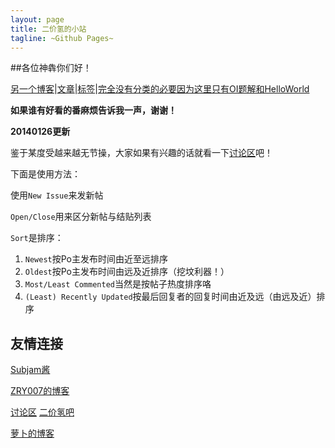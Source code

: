 ```yaml
---
layout: page
title: 二价氢的小站
tagline: ~Github Pages~
---
```


##各位神犇你们好！

[另一个博客](http://eejjqq.com/)\|[文章](http://blog.eejjqq.com/archive.html)\|[标签](http://blog.eejjqq.com/tags.html)\|[完全没有分类的必要因为这里只有OI题解和HelloWorld](http://blog.eejjqq.com/categories.html)

**如果谁有好看的番麻烦告诉我一声，谢谢！**

**20140126更新**

鉴于某度受越来越无节操，大家如果有兴趣的话就看一下[讨论区](http://url.eejjqq.com/u/bar)吧！

下面是使用方法：

使用`New Issue`来发新帖

`Open/Close`用来区分新帖与结贴列表

`Sort`是排序：

1. `Newest`按Po主发布时间由近至远排序
2. `Oldest`按Po主发布时间由远及近排序（挖坟利器！）
3. `Most/Least Commented`当然是按帖子热度排序咯
4. `(Least) Recently Updated`按最后回复者的回复时间由近及远（由远及近）排序
    
## 友情连接

[Subjam酱](http://hi.baidu.com/rxpaxuhnkpfilsr)

[ZRY007的博客](http://www.swzry.com/)

[讨论区](http://url.eejjqq.com/u/bar) [二价氢吧](http://tieba.baidu.com/f?kw=%B6%FE%BC%DB%C7%E2)

[萝卜的博客](http://www.pauby89.com/)

